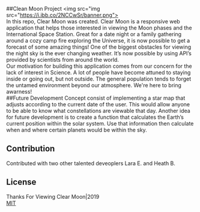 ##Clean Moon Project
<img src="img src="https://i.ibb.co/2NCCwSr/banner.png"><br>
In this repo, Clear Moon was created. Clear Moon is a responsive web application that helps those interested in viewing the Moon phases and the International Space Station. Great for a date night or a family gathering around a cozy camp fire exploring the Universe, it is now possible to get a forecast of some amazing things! One of the biggest obstacles for viewing the night sky is the ever changing weather. It’s now possible by using API’s provided by scientists from around the world. 
<br>
Our motivation for building this application comes from our concern for the lack of interest in Science. A lot of people have become attuned to staying inside or going out, but not outside. The general population tends to forget the untamed environment beyond our atmosphere. We're here to bring awarness!
<br>
##Future Development
Concept consist of implementing a star map that adjusts according to the current date of the user. This would allow anyone to be able to know what constellations are viewable that day. Another idea for future development is to create a function that calculates the Earth’s current position within the solar system. Use that information then calculate when and where certain planets would be within the sky.

## Contribution
Contributed with two other talented deveoplers Lara E. and Heath B.

## License
Thanks For Viewing Clear Moon|2019<br>
[MIT](https://choosealicense.com/licenses/mit/)
